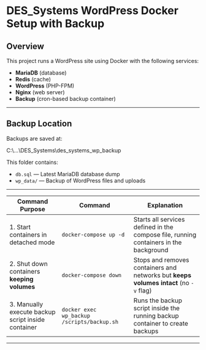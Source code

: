 # DES_Systems WordPress Docker Setup with Backup

## Overview

This project runs a WordPress site using Docker with the following services:
- **MariaDB** (database)
- **Redis** (cache)
- **WordPress** (PHP-FPM)
- **Nginx** (web server)
- **Backup** (cron-based backup container)

---

## Backup Location

Backups are saved at:

C:\\...\DES_Systems\des_systems_wp_backup


This folder contains:
- `db.sql` — Latest MariaDB database dump
- `wp_data/` — Backup of WordPress files and uploads

---


| **Command Purpose**                                | **Command**                                | **Explanation**                                                                       |
|---------------------------------------------------|--------------------------------------------|---------------------------------------------------------------------------------------|
| 1. Start containers in detached mode               | `docker-compose up -d`                     | Starts all services defined in the compose file, running containers in the background |
| 2. Shut down containers **keeping volumes**       | `docker-compose down`                      | Stops and removes containers and networks but **keeps volumes intact** (no `-v` flag) |
| 3. Manually execute backup script inside container | `docker exec wp_backup /scripts/backup.sh` | Runs the backup script inside the running backup container to create backups          |

---


